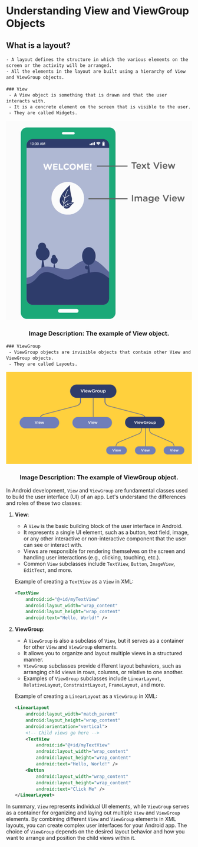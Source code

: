 # Understanding View and ViewGroup Objects

  ## What is a layout?
    - A layout defines the structure in which the various elements on the screen or the activity will be arranged.
    - All the elements in the layout are built using a hierarchy of View and ViewGroup objects.

    ### View
     - A View object is something that is drawn and that the user interacts with.
     - It is a concrete element on the screen that is visible to the user.
     - They are called Widgets.

<p align="center">
<img src="https://github.com/Amit-Ashok-Swain/Android-Kick-Off/blob/main/images/Understanding-View-and-ViewGroup-Objects/01.png" alt="Image Description" />
</p>
                                        <h3 align = "center">  Image Description: The example of View object.</h3>


    ### ViewGroup
     - ViewGroup objects are invisible objects that contain other View and ViewGroup objects.
     - They are called Layouts.

<p align="center">
<img src="https://github.com/Amit-Ashok-Swain/Android-Kick-Off/blob/main/images/Understanding-View-and-ViewGroup-Objects/02.png" alt="Image Description" />
</p>
                                       <h3 align = "center">Image Description: The example of ViewGroup object.</h3>





In Android development, `View` and `ViewGroup` are fundamental classes used to build the user interface (UI) of an app. Let's understand the differences and roles of these two classes:

1. **View**:
    - A `View` is the basic building block of the user interface in Android.
    - It represents a single UI element, such as a button, text field, image, or any other interactive or non-interactive component that the user can see or interact with.
    - Views are responsible for rendering themselves on the screen and handling user interactions (e.g., clicking, touching, etc.).
    - Common `View` subclasses include `TextView`, `Button`, `ImageView`, `EditText`, and more.

   Example of creating a `TextView` as a `View` in XML:
   ```xml
   <TextView
       android:id="@+id/myTextView"
       android:layout_width="wrap_content"
       android:layout_height="wrap_content"
       android:text="Hello, World!" />
   ```

2. **ViewGroup**:
    - A `ViewGroup` is also a subclass of `View`, but it serves as a container for other `View` and `ViewGroup` elements.
    - It allows you to organize and layout multiple views in a structured manner.
    - `ViewGroup` subclasses provide different layout behaviors, such as arranging child views in rows, columns, or relative to one another.
    - Examples of `ViewGroup` subclasses include `LinearLayout`, `RelativeLayout`, `ConstraintLayout`, `FrameLayout`, and more.

   Example of creating a `LinearLayout` as a `ViewGroup` in XML:
   ```xml
   <LinearLayout
       android:layout_width="match_parent"
       android:layout_height="wrap_content"
       android:orientation="vertical">
       <!-- Child views go here -->
       <TextView
           android:id="@+id/myTextView"
           android:layout_width="wrap_content"
           android:layout_height="wrap_content"
           android:text="Hello, World!" />
       <Button
           android:layout_width="wrap_content"
           android:layout_height="wrap_content"
           android:text="Click Me" />
   </LinearLayout>
   ```

In summary, `View` represents individual UI elements, while `ViewGroup` serves as a container for organizing and laying out multiple `View` and `ViewGroup` elements. By combining different `View` and `ViewGroup` elements in XML layouts, you can create complex user interfaces for your Android app. The choice of `ViewGroup` depends on the desired layout behavior and how you want to arrange and position the child views within it.
